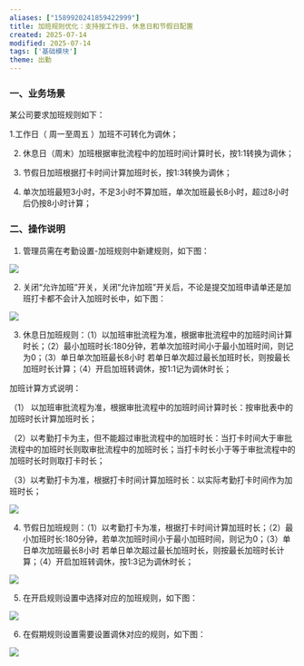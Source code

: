 ```yaml
---
aliases: ["1589920241859422999"]
title: 加班规则优化：支持按工作日、休息日和节假日配置
created: 2025-07-14
modified: 2025-07-14
tags: ['基础模块']
theme: 出勤
---
```


### 一、业务场景

某公司要求加班规则如下：

1.工作日（ 周一至周五 ）加班不可转化为调休；

2. 休息日（周末）加班根据审批流程中的加班时间计算时长，按1:1转换为调休；

3. 节假日加班根据打卡时间计算加班时长，按1:3转换为调休；

4. 单次加班最短3小时，不足3小时不算加班，单次加班最长8小时，超过8小时后仍按8小时计算；

### 二、操作说明

1. 管理员需在考勤设置-加班规则中新建规则，如下图：

![](80f068d7b6d8fc1aaf7818570ad74cee.jpg)

2. 关闭“允许加班”开关，关闭“允许加班”开关后，不论是提交加班申请单还是加班打卡都不会计入加班时长中，如下图：

![](37b9bb4a2e71ae8ccceec721616f5270.jpg)

3. 休息日加班规则：（1）以加班审批流程为准，根据审批流程中的加班时间计算时长；（2）最小加班时长:180分钟，若单次加班时间小于最小加班时间，则记为0；（3）单日单次加班最长8小时 若单日单次超过最长加班时长，则按最长加班时长计算；（4）开启加班转调休，按1:1记为调休时长；

加班计算方式说明：

（1） 以加班审批流程为准，根据审批流程中的加班时间计算时长：按审批表中的加班时长计算加班时长；

（2）以考勤打卡为主，但不能超过审批流程中的加班时长：当打卡时间大于审批流程中的加班时长则取审批流程中的加班时长；当打卡时长小于等于审批流程中的加班时长时则取打卡时长；

（3）以考勤打卡为准，根据打卡时间计算加班时长：以实际考勤打卡时间作为加班时长；

![](d91ceba66f4ab57cde8018dff9ee361d.jpg)

4. 节假日加班规则：（1）以考勤打卡为准，根据打卡时间计算加班时长；（2）最小加班时长:180分钟，若单次加班时间小于最小加班时间，则记为0；（3）单日单次加班最长8小时 若单日单次超过最长加班时长，则按最长加班时长计算；（4）开启加班转调休，按1:3记为调休时长；

![](48c1d07936a4674f34578524dc491fe3.jpg)

5. 在开启规则设置中选择对应的加班规则，如下图：

![](9a63d4e0c019a7ccc1ed746f47add50a.jpg)

6. 在假期规则设置需要设置调休对应的规则，如下图：

![](267d89d3025200692caac7cd4bf559c0.jpg)